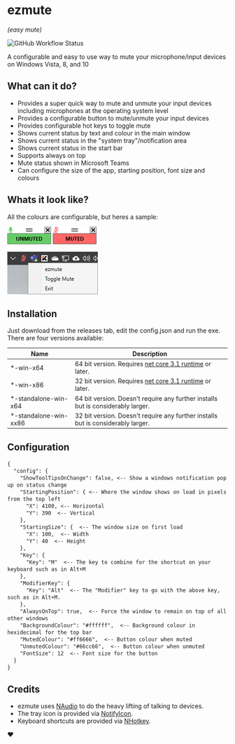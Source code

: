 # ezmute 
*(easy mute)*

![GitHub Workflow Status](https://img.shields.io/github/workflow/status/nullabletype/ezmute/ezmute%20Console%20Build?logo=github)

A configurable and easy to use way to mute your microphone/input devices on Windows Vista, 8, and 10

## What can it do?
- Provides a super quick way to mute and unmute your input devices including microphones at the operating system level
- Provides a configurable button to mute/unmute your input devices
- Provides configurable hot keys to toggle mute
- Shows current status by text and colour in the main window
- Shows current status in the "system tray"/notification area
- Shows current status in the start bar
- Supports always on top
- Mute status shown in Microsoft Teams
- Can configure the size of the app, starting position, font size and colours

## Whats it look like?
All the colours are configurable, but heres a sample:

![](screenshots/main-unmuted.png) ![](screenshots/main.png) 

![](screenshots/tray.png) 

## Installation
Just download from the releases tab, edit the config.json and run the exe. There are four versions available:

| Name | Description |
| -- | -- |
| *-win-x64 | 64 bit version. Requires [net core 3.1 runtime](https://dotnet.microsoft.com/download/dotnet-core/3.1) or later. |
| *-win-x86 | 32 bit version. Requires [net core 3.1 runtime](https://dotnet.microsoft.com/download/dotnet-core/3.1) or later. |
| *-standalone-win-x64 | 64 bit version. Doesn't require any further installs but is considerably larger. |
| *-standalone-win-xx86 | 32 bit version. Doesn't require any further installs but is considerably larger. |

## Configuration
```
{
  "config": {
    "ShowToolTipsOnChange": false, <-- Show a windows notification pop up on status change
    "StartingPosition": { <-- Where the window shows on load in pixels from the top left
      "X": 4100, <-- Horizontal
      "Y": 390  <-- Vertical
    },
    "StartingSize": {  <-- The window size on first load
      "X": 100,  <-- Width
      "Y": 40  <-- Height
    },
    "Key": {
      "Key": "M"  <-- The key to combine for the shortcut on your keyboard such as in Alt+M
    },
    "ModifierKey": {
      "Key": "Alt"  <-- The "Modifier" key to go with the above key, such as in Alt+M.
    },
    "AlwaysOnTop": true,  <-- Force the window to remain on top of all other windows
    "BackgroundColour": "#ffffff",  <-- Background colour in hexidecimal for the top bar
    "MutedColour": "#ff6666",  <-- Button colour when muted
    "UnmutedColour": "#66cc66",  <-- Button colour when unmuted
    "FontSize": 12  <-- Font size for the button
  }
}
```

## Credits
- ezmute uses [NAudio](https://github.com/naudio/NAudio) to do the heavy lifting of talking to devices.
- The tray icon is provided via [NotifyIcon](https://github.com/hardcodet/wpf-notifyicon).
- Keyboard shortcuts are provided via [NHotkey](https://github.com/thomaslevesque/NHotkey).

♥
